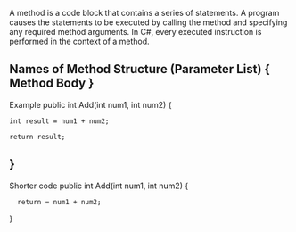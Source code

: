 A method is a code block that contains a series of statements. A program causes the statements to be executed by calling the method and specifying any required method arguments. In C#, every executed instruction is performed in the context of a method.

Names of Method Structure
<Access Specifier><Return Type><Method Name>(Parameter List)
{
    Method Body
}
------------------------------------------------------------
Example
public int Add(int num1, int num2) {

    int result = num1 + num2;

    return result;

}
----------------------------------------------
Shorter code
public int Add(int num1, int num2) {

      return = num1 + num2;
      
}